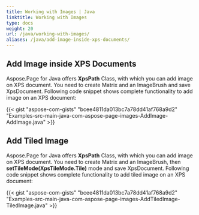 ```yaml
---
title: Working with Images | Java
linktitle: Working with Images
type: docs
weight: 20
url: /java/working-with-images/
aliases: /java/add-image-inside-xps-documents/
---
```


## **Add Image inside XPS Documents**
Aspose.Page for Java offers **XpsPath** Class, with which you can add image on XPS document. You need to create Matrix and an ImageBrush and save XpsDocument. Following code snippet shows complete functionality to add image on an XPS document:

{{< gist "aspose-com-gists" "bcee4811da013bc7a78dd41af768a9d2" "Examples-src-main-java-com-aspose-page-images-AddImage-AddImage.java" >}}
## **Add Tiled Image**
Aspose.Page for Java offers **XpsPath** Class, with which you can add image on XPS document. You need to create Matrix and an ImageBrush, then **setTileMode(XpsTileMode.Tile)** mode and save XpsDocument. Following code snippet shows complete functionality to add tiled image on an XPS document:

{{< gist "aspose-com-gists" "bcee4811da013bc7a78dd41af768a9d2" "Examples-src-main-java-com-aspose-page-images-AddTiledImage-TiledImage.java" >}}


